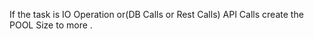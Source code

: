 If the task is 
             IO Operation or(DB Calls or Rest Calls)
              API Calls
   create the POOL Size to more .
